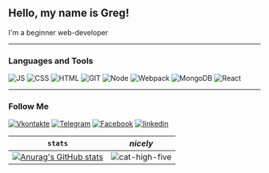 ## Hello, my name is Greg!
I'm a beginner web-developer
<hr></hr>

### Languages and Tools
![JS](https://img.shields.io/badge/-JavaScript-black?style=for-the-badge&logo=JavaScript&logoColor=yellow)
![CSS](https://img.shields.io/badge/-CSS3-black?style=for-the-badge&logo=CSS3)
![HTML](https://img.shields.io/badge/-HTML5-black?style=for-the-badge&logo=HTML5)
![GIT](https://img.shields.io/badge/-GIT-black?style=for-the-badge&logo=GIT)
![Node](https://img.shields.io/badge/-Node-black?style=for-the-badge&logo=Node)
![Webpack](https://img.shields.io/badge/-Webpack-black?style=for-the-badge&logo=Webpack)
![MongoDB](https://img.shields.io/badge/-MongoDB-black?style=for-the-badge&logo=MongoDB)
![React](https://img.shields.io/badge/-React-black?style=for-the-badge&logo=React)

<hr></hr>

### Follow Me
[![Vkontakte](https://img.shields.io/badge/-Vkontakte-black?style=for-the-badge&logo=vk&logoColor)](https://vk.com/mad_kor)
[![Telegram](https://img.shields.io/badge/-Telegram-black?style=for-the-badge&logo=Telegram&logoColor)](https://t.me/ga_korolenkov)
[![Facebook](https://img.shields.io/badge/-Facebook-black?style=for-the-badge&logo=Facebook&logoColor)](https://www.facebook.com/oracul7)
[![linkedin](https://img.shields.io/badge/-linkedin-black?style=for-the-badge&logo=linkedin&logoColor)](https://www.linkedin.com/in/grigoriy-korolenkov-2a1a70209/)


`stats` | *nicely*
--- | --- |
[![Anurag's GitHub stats](https://github-readme-stats.vercel.app/api?username=madwii&count_private=true&show_icons=true&theme=dracula)](https://github.com/anuraghazra/github-readme-stats)  | ![cat-high-five](https://emoji.slack-edge.com/TPV9DP0N4/cat-high-five/91230d652eaf1cc1.gif) |




